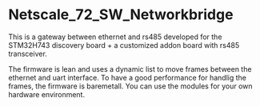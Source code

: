 # Netscale_72_SW_Networkbridge

This is a gateway between ethernet and rs485 developed for the STM32H743 discovery board + a customized addon board with rs485 transceiver. 

The firmware is lean and uses a dynamic list to move frames between the ethernet and uart interface. To have a good performance for handlig the frames, the firmware is baremetall. You can use the modules for your own hardware environment.  
